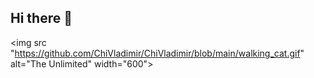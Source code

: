 ## Hi there 👋

<img src "https://github.com/ChiVladimir/ChiVladimir/blob/main/walking_cat.gif" alt="The Unlimited" width="600">
